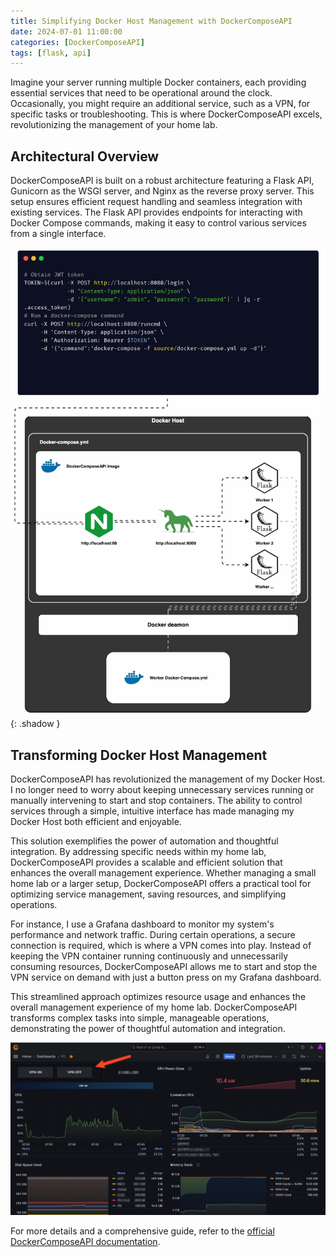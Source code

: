 ```yaml
---
title: Simplifying Docker Host Management with DockerComposeAPI
date: 2024-07-01 11:00:00
categories: [DockerComposeAPI]
tags: [flask, api]
---
```

<script defer data-domain="senad-d.github.io" src="https://plus.seki.ink/js/script.js"></script>

Imagine your server running multiple Docker containers, each providing essential services that need to be operational around the clock. Occasionally, you might require an additional service, such as a VPN, for specific tasks or troubleshooting. This is where DockerComposeAPI excels, revolutionizing the management of your home lab.

## Architectural Overview

DockerComposeAPI is built on a robust architecture featuring a Flask API, Gunicorn as the WSGI server, and Nginx as the reverse proxy server. This setup ensures efficient request handling and seamless integration with existing services. The Flask API provides endpoints for interacting with Docker Compose commands, making it easy to control various services from a single interface.

![aipcode](https://github.com/senad-d/senad-d.github.io/blob/main/_media/gif/api_demo.gif?raw=true)
{: .shadow }

## Transforming Docker Host Management

DockerComposeAPI has revolutionized the management of my Docker Host. I no longer need to worry about keeping unnecessary services running or manually intervening to start and stop containers. The ability to control services through a simple, intuitive interface has made managing my Docker Host both efficient and enjoyable.

This solution exemplifies the power of automation and thoughtful integration. By addressing specific needs within my home lab, DockerComposeAPI provides a scalable and efficient solution that enhances the overall management experience. Whether managing a small home lab or a larger setup, DockerComposeAPI offers a practical tool for optimizing service management, saving resources, and simplifying operations.

For instance, I use a Grafana dashboard to monitor my system's performance and network traffic. During certain operations, a secure connection is required, which is where a VPN comes into play. Instead of keeping the VPN container running continuously and unnecessarily consuming resources, DockerComposeAPI allows me to start and stop the VPN service on demand with just a button press on my Grafana dashboard.

This streamlined approach optimizes resource usage and enhances the overall management experience of my home lab. DockerComposeAPI transforms complex tasks into simple, manageable operations, demonstrating the power of thoughtful automation and integration.

![dash](https://github.com/senad-d/senad-d.github.io/blob/main/_media/images/grafana-dash.png?raw=true)

For more details and a comprehensive guide, refer to the [official DockerComposeAPI documentation](https://github.com/senad-d/DockerComposeAPI).
